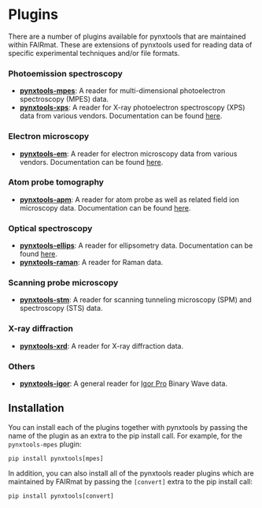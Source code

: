 # Plugins
There are a number of plugins available for pynxtools that are maintained within FAIRmat. These are extensions of pynxtools used for reading data of specific experimental techniques and/or file formats.

### Photoemission spectroscopy
- [**pynxtools-mpes**](https://github.com/FAIRmat-NFDI/pynxtools-mpes): A reader for multi-dimensional photoelectron spectroscopy (MPES) data.
- [**pynxtools-xps**](https://github.com/FAIRmat-NFDI/pynxtools-xps): A reader for X-ray photoelectron spectroscopy (XPS) data from various vendors. Documentation can be found [here](https://fairmat-nfdi.github.io/pynxtools-xps/).
<!-- - [**pynxtools-focus**](https://github.com/FAIRmat-NFDI/pynxtools-focus): A reader for MPES data obtained with a [FOCUS GmbH](https://www.focus-gmbh.com//) instrument.-->

### Electron microscopy
- [**pynxtools-em**](https://github.com/FAIRmat-NFDI/pynxtools-em): A reader for electron microscopy data from various vendors. Documentation can be found [here](https://fairmat-nfdi.github.io/pynxtools-em/).

### Atom probe tomography
- [**pynxtools-apm**](https://github.com/FAIRmat-NFDI/pynxtools-apm): A reader for atom probe as well as related field ion microscopy data. Documentation can be found [here](https://fairmat-nfdi.github.io/pynxtools-apm/).

### Optical spectroscopy
- [**pynxtools-ellips**](https://github.com/FAIRmat-NFDI/pynxtools-ellips): A reader for ellipsometry data. Documentation can be found [here](https://fairmat-nfdi.github.io/pynxtools-ellips/).
- [**pynxtools-raman**](https://github.com/FAIRmat-NFDI/pynxtools-raman): A reader for Raman data.

### Scanning probe microscopy
- [**pynxtools-stm**](https://github.com/FAIRmat-NFDI/pynxtools-stm): A reader for scanning tunneling microscopy (SPM) and spectroscopy (STS) data.

### X-ray diffraction
- [**pynxtools-xrd**](https://github.com/FAIRmat-NFDI/pynxtools-xrd): A reader for X-ray diffraction data.

### Others
- [**pynxtools-igor**](https://github.com/FAIRmat-NFDI/pynxtools-igor): A general reader for [Igor Pro](https://www.wavemetrics.com/) Binary Wave data.




## Installation

You can install each of the plugins together with pynxtools by passing the name of the plugin as an extra to the pip install call. For example, for the `pynxtools-mpes` plugin:

```console
pip install pynxtools[mpes]
```

In addition, you can also install all of the pynxtools reader plugins which are maintained by FAIRmat by passing the `[convert]` extra to the pip install call:

```console
pip install pynxtools[convert]
```

<!-- There is also a [cookiecutter template](https://github.com/FAIRmat-NFDI/pynxtools-plugin-template) available for creating your own pynxtools plugin.-->
